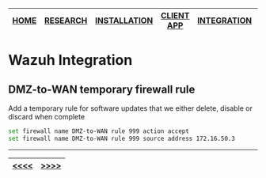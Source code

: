 |[HOME](README.md)|[RESEARCH](01_research.md)|[INSTALLATION](02_install_rocky.md)|[CLIENT APP](03_client_app.md)|[INTEGRATION](04_wazuh_integration.md)|[DEMONSTRATION](05_demonstration.md)|[CONCLUSION](06_conclusion.md)|
|-|-|-|-|-|-|-|

# Wazuh Integration
## DMZ-to-WAN temporary firewall rule
Add a temporary rule for software updates that we either delete, disable or discard when complete
```bash
set firewall name DMZ-to-WAN rule 999 action accept
set firewall name DMZ-to-WAN rule 999 source address 172.16.50.3
```



___
|[<<<<](03_client_app.md)|[>>>>](05_demonstration.md)|
|-|-|
